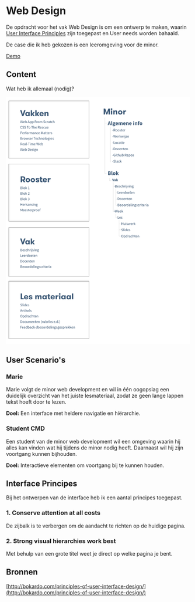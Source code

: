 # Web Design

De opdracht voor het vak Web Design is om een ontwerp te maken, waarin [User Interface Principles](http://bokardo.com/principles-of-user-interface-design/) zijn toegepast en User needs worden bahaald.

De case die ik heb gekozen is een leeromgeving voor de minor. 

[Demo](http://viennam.github.io/web-design/dist)

## Content
Wat heb ik allemaal (nodig)?

![Contentinventarisatie](images/contentinventarisatie.png)

## User Scenario's

### Marie
Marie volgt de minor web development en wil in één oogopslag een duidelijk overzicht van het juiste lesmateriaal, zodat ze geen lange lappen tekst hoeft door te lezen.

**Doel:** Een interface met heldere navigatie en hiërarchie.

### Student CMD
Een student van de minor web development wil een omgeving waarin hij alles kan vinden wat hij tijdens de minor nodig heeft. Daarnaast wil hij zijn voortgang kunnen bijhouden.

**Doel:** Interactieve elementen om voortgang bij te kunnen houden.


## Interface Principes
Bij het ontwerpen van de interface heb ik een aantal principes toegepast.

### 1. Conserve attention at all costs
De zijbalk is te verbergen om de aandacht te richten op de huidige pagina. 

### 2. Strong visual hierarchies work best
Met behulp van een grote titel weet je direct op welke pagina je bent.

## Bronnen

[http://bokardo.com/principles-of-user-interface-design/](http://bokardo.com/principles-of-user-interface-design/)